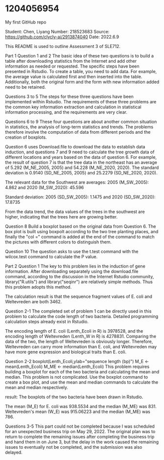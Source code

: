 # 1204056954
My first GitHub repo

Student: Chen, Liyang Number: 218523683 Source: https://github.com/clycly-ai/2913874040 Date: 2022.6.9

This README is used to outline Assessment 3 of SLE712.

Part 1 Question 1 and 2 The basic idea of these two questions is to build a table after downloading statistics from the Internet and add other information as needed or requested. The specific steps have been presented in Rstudio. To create a table, you need to add data. For example, the average value is calculated first and then inserted into the table. Additionally, both the original form and the form with new information added need to be retained.

Questions 3 to 5 The steps for these three questions have been implemented within Rstudio. The requirements of these three problems are the common key information extraction and calculation in statistical information processing, and the requirements are very clear.

Questions 6 to 9 These four questions are about another common situation in statistics, the analysis of long-term statistics and trends. The problems therefore involve the computation of data from different periods and the creation of boxplots.

Question 6 uses Download.file to download the data to establish data induction, and questions 7 and 9 need to calculate the tree growth data of different locations and years based on the data of question 6. For example, the result of question 7 is that the tree data in the northeast has an average of 5.292 (M_NE_2005, 2005) and 54.228 (M_NE_2020, 2020). The standard deviation is 0.9140 (SD_NE_2005, 2005) and 25.2279 (SD_NE_2020, 2020).

The relevant data for the Southwest are averages: 2005 (M_SW_2005): 4.862 and 2020 (M_SW_2020): 45.596

Standard deviation: 2005 (SD_SW_2005): 1.1475 and 2020 (SD_SW_2020): 17.8735

From the data trend, the data values ​​of the trees in the southwest are higher, indicating that the trees here are growing better.

Question 8 Build a boxplot based on the original data from Question 6. The box plot is built using boxpolt according to the two tree planting places, and finally the "col =" command is added at the end of the command to match the pictures with different colors to distinguish them.

Question 10 The question asks to use the t.test command with the wilcox.test command to calculate the P value.

Part 2 Question 1 The key to this problem lies in the induction of gene information. After downloading separately using the download.file command, according to the discussion in the Internet Rstudio community, library("R.utils") and library("seqinr") are relatively simple methods. Thus this problem adopts this method.

The calculation result is that the sequence fragment values of E. coli and Weltevreden are both 3462.

Question 2-1 The completed set of problem 1 can be directly used in this problem to calculate the code length of two bacteria. Detailed programming calculation steps already exist in Rstudio.

The encoding length of E. coli (Lenth_Ecoli in R) is 3978528, and the encoding length of Weltevreden (Lenth_W in R) is 4278831. Comparing the data of the two, the length of Weltevreden is obviously longer. Therefore, Weltevreden can carry more information than E. coli, and Weltevreden may have more gene expression and biological traits than E. coli.

Question 2-2 boxplot(Lenth_Ecoli,ylab="sequence length (bp)") M_E <- mean(Lenth_Ecoli) M_ME <- median(Lenth_Ecoli) This problem requires building a boxplot for each of the two bacteria and calculating the mean and median. This problem is not complicated. Use the boxplot command to create a box plot, and use the mean and median commands to calculate the mean and median respectively.

result: The boxplots of the two bacteria have been drawn in Rstudio.

The mean (M_E) for E. coli was 938.5534 and the median (M_ME) was 831. Weltevreden's mean (W_E) was 915.06223 and the median (M_ME) was 786.

Questions 3-5 This part could not be completed because I was scheduled for an unexpected business trip on May 29, 2022. The original plan was to return to complete the remaining issues after completing the business trip and hand them in on June 3, but the delay in the work caused the remaining issues to eventually not be completed, and the submission was also delayed.
